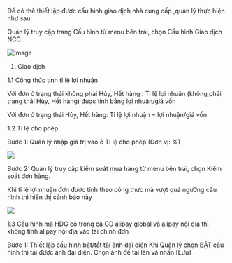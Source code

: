Để có thể thiết lập được cấu hình giao dịch nhà cung cấp ,quản lý thực hiện như sau:

Quản lý truy cập trang Cấu hình từ menu bên trái, chọn Cấu hình Giao dịch NCC

![image](https://user-images.githubusercontent.com/75475064/106553526-22298b80-654c-11eb-8465-8e45561c1526.png)

1. Giao dịch

1.1 Công thức tính tỉ lệ lợi nhuận

Với đơn ở trạng thái không phải Hủy, Hết hàng : Tỉ lệ lợi nhuận (không phải trạng thái Hủy, Hết hàng) được tính bằng lợi nhuận/giá vốn

Với đơn ở trạng thái Hủy, Hết hàng: Tỉ lệ lợi nhuận = lợi nhuận/giá vốn

1.2 Tỉ lệ cho phép

Bước 1: Quản lý nhập giá trị vào ô Tỉ lệ cho phép (Đơn vị: %)

![](https://user-images.githubusercontent.com/75475064/106563359-3bd3ce80-655e-11eb-9253-f1efd588022b.png)

Bước 2: Quản lý truy cập kiểm soát mua hàng từ menu bên trái, chọn Kiểm soát đơn hàng.

Khi tỉ lệ lợi nhuận đơn được tính theo công thức mà vượt quá ngưỡng cấu hình thì hiển thị cảnh báo này

![](https://user-images.githubusercontent.com/75475064/106565596-a33f4d80-6561-11eb-90d2-3aa0ebcab56c.png)

1.3 Cấu hình mã HDG có trong cả GD alipay global và alipay nội địa thì không tính alipay nội địa vào tài chính đơn

Bước 1: Thiết lập cấu hình bật/tắt tải ảnh đại diện
Khi Quản lý chọn BẬT cấu hình thì tải được ảnh đại diện. Chọn ảnh để tải lên và nhấn [Lưu]
